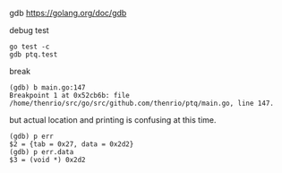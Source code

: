 gdb
https://golang.org/doc/gdb

debug test

```
go test -c
gdb ptq.test
```

break

```
(gdb) b main.go:147
Breakpoint 1 at 0x52cb6b: file /home/thenrio/src/go/src/github.com/thenrio/ptq/main.go, line 147.
```

but actual location and printing is confusing at this time.

```
(gdb) p err
$2 = {tab = 0x27, data = 0x2d2}
(gdb) p err.data
$3 = (void *) 0x2d2
```
